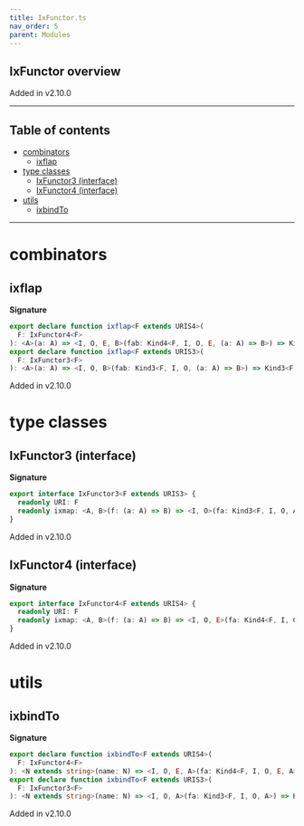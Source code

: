```yaml
---
title: IxFunctor.ts
nav_order: 5
parent: Modules
---
```


## IxFunctor overview

Added in v2.10.0

---

<h2 class="text-delta">Table of contents</h2>

- [combinators](#combinators)
  - [ixflap](#ixflap)
- [type classes](#type-classes)
  - [IxFunctor3 (interface)](#ixfunctor3-interface)
  - [IxFunctor4 (interface)](#ixfunctor4-interface)
- [utils](#utils)
  - [ixbindTo](#ixbindto)

---

# combinators

## ixflap

**Signature**

```ts
export declare function ixflap<F extends URIS4>(
  F: IxFunctor4<F>
): <A>(a: A) => <I, O, E, B>(fab: Kind4<F, I, O, E, (a: A) => B>) => Kind4<F, I, O, E, B>
export declare function ixflap<F extends URIS3>(
  F: IxFunctor3<F>
): <A>(a: A) => <I, O, B>(fab: Kind3<F, I, O, (a: A) => B>) => Kind3<F, I, O, B>
```

Added in v2.10.0

# type classes

## IxFunctor3 (interface)

**Signature**

```ts
export interface IxFunctor3<F extends URIS3> {
  readonly URI: F
  readonly ixmap: <A, B>(f: (a: A) => B) => <I, O>(fa: Kind3<F, I, O, A>) => Kind3<F, I, O, B>
}
```

Added in v2.10.0

## IxFunctor4 (interface)

**Signature**

```ts
export interface IxFunctor4<F extends URIS4> {
  readonly URI: F
  readonly ixmap: <A, B>(f: (a: A) => B) => <I, O, E>(fa: Kind4<F, I, O, E, A>) => Kind4<F, I, O, E, B>
}
```

Added in v2.10.0

# utils

## ixbindTo

**Signature**

```ts
export declare function ixbindTo<F extends URIS4>(
  F: IxFunctor4<F>
): <N extends string>(name: N) => <I, O, E, A>(fa: Kind4<F, I, O, E, A>) => Kind4<F, I, O, E, { [K in N]: A }>
export declare function ixbindTo<F extends URIS3>(
  F: IxFunctor3<F>
): <N extends string>(name: N) => <I, O, A>(fa: Kind3<F, I, O, A>) => Kind3<F, I, O, { [K in N]: A }>
```

Added in v2.10.0
